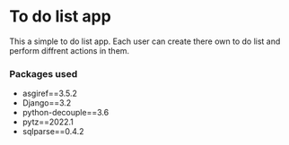 # To do list app
This a simple to do list app. Each user can create there own to do list and perform diffrent actions in them.

### Packages used

- asgiref==3.5.2
- Django==3.2
- python-decouple==3.6
- pytz==2022.1
- sqlparse==0.4.2
